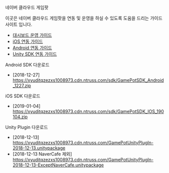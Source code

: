 네이버 클라우드 게임팟

이곳은 네이버 클라우드 게임팟을 연동 및 운영을 하실 수 있도록 도움을 드리는 가이드 사이트 입니다.

* [대시보드 운영 가이드](Dashboard)
* [iOS 연동 가이드](iOS)
* [Android 연동 가이드](Android)
* [Unity SDK 연동 가이드](Unity)

Android SDK 다운로드

- [2018-12-27] https://xyuditqzezxs1008973.cdn.ntruss.com/sdk/GamePotSDK_Android_1227.zip

iOS SDK 다운로드

- [2019-01-04] https://xyuditqzezxs1008973.cdn.ntruss.com/sdk/GamePotSDK_IOS_190104.zip

Unity Plugin 다운로드

- [2018-12-13] https://xyuditqzezxs1008973.cdn.ntruss.com/GamePotUnityPlugIn-2018-12-13.unitypackage
- [2018-12-13 NaverCafe 제외] https://xyuditqzezxs1008973.cdn.ntruss.com/GamePotUnityPlugIn-2018-12-13-ExceptNaverCafe.unitypackage
